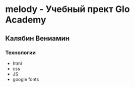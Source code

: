 # melody - Учебный прект Glo Academy
## Калябин Вениамин

### Технологии
- html
- css
- JS
- google fonts
